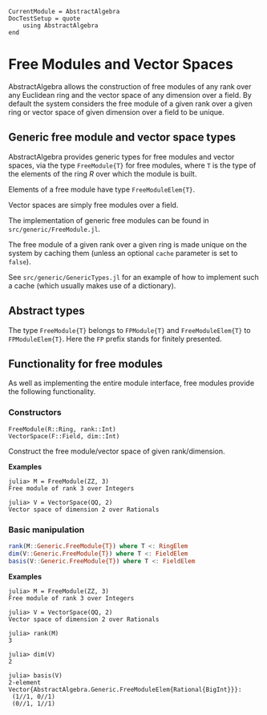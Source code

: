```@meta
CurrentModule = AbstractAlgebra
DocTestSetup = quote
    using AbstractAlgebra
end
```

# Free Modules and Vector Spaces

AbstractAlgebra allows the construction of free modules of any rank over any
Euclidean ring and the vector space of any dimension over a field. By default
the system considers the free module of a given rank over a given ring or
vector space of given dimension over a field to be unique.

## Generic free module and vector space types

AbstractAlgebra provides generic types for free modules and vector spaces,
via the type `FreeModule{T}` for free modules, where `T`
is the type of the elements of the ring $R$ over which the module is built.

Elements of a free module have type `FreeModuleElem{T}`.

Vector spaces are simply free modules over a field.

The implementation of generic free modules can be found in
`src/generic/FreeModule.jl`.

The free module of a given rank over a given ring is made unique on the
system by caching them (unless an optional `cache` parameter is set to
`false`).

See `src/generic/GenericTypes.jl` for an example of how to implement such a
cache (which usually makes use of a dictionary).

## Abstract types

The type `FreeModule{T}` belongs to `FPModule{T}` and `FreeModuleElem{T}`
to `FPModuleElem{T}`. Here the `FP` prefix stands for finitely presented.

## Functionality for free modules

As well as implementing the entire module interface, free modules provide the
following functionality.

### Constructors

```@docs
FreeModule(R::Ring, rank::Int)
VectorSpace(F::Field, dim::Int)
```

Construct the free module/vector space of given rank/dimension.

**Examples**

```jldoctest
julia> M = FreeModule(ZZ, 3)
Free module of rank 3 over Integers

julia> V = VectorSpace(QQ, 2)
Vector space of dimension 2 over Rationals

```

### Basic manipulation

```julia
rank(M::Generic.FreeModule{T}) where T <: RingElem
dim(V::Generic.FreeModule{T}) where T <: FieldElem
basis(V::Generic.FreeModule{T}) where T <: FieldElem
```

**Examples**

```jldoctest
julia> M = FreeModule(ZZ, 3)
Free module of rank 3 over Integers

julia> V = VectorSpace(QQ, 2)
Vector space of dimension 2 over Rationals

julia> rank(M)
3

julia> dim(V)
2

julia> basis(V)
2-element Vector{AbstractAlgebra.Generic.FreeModuleElem{Rational{BigInt}}}:
 (1//1, 0//1)
 (0//1, 1//1)
```


